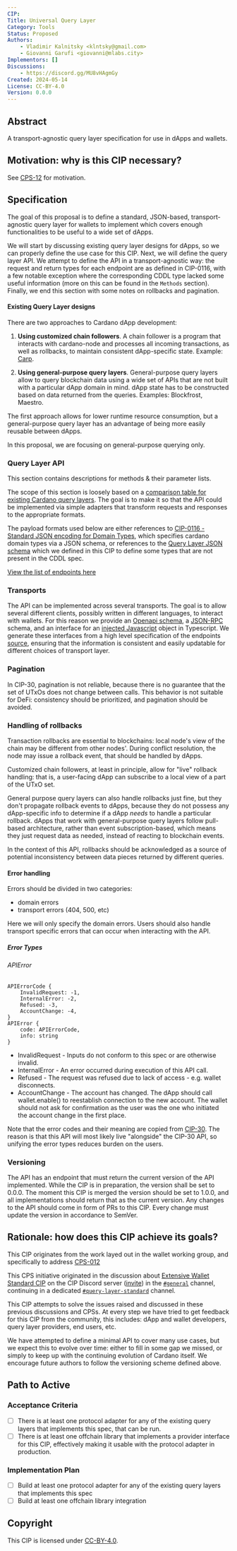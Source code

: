 ```yaml
---
CIP:
Title: Universal Query Layer
Category: Tools
Status: Proposed
Authors:
    - Vladimir Kalnitsky <klntsky@gmail.com>
    - Giovanni Garufi <giovanni@mlabs.city>
Implementors: []
Discussions:
    - https://discord.gg/MU8vHAgmGy
Created: 2024-05-14
License: CC-BY-4.0
Version: 0.0.0
---
```


## Abstract

A transport-agnostic query layer specification for use in dApps and wallets.

## Motivation: why is this CIP necessary?

See [CPS-12](https://github.com/cardano-foundation/CIPs/pull/625) for motivation.

## Specification

<!-- The technical specification should describe the proposed improvement in sufficient technical detail. In particular, it should provide enough information that an implementation can be performed solely on the basis of the design in the CIP. This is necessary to facilitate multiple, interoperable implementations. This must include how the CIP should be versioned, if not covered under an optional Versioning main heading. If a proposal defines structure of on-chain data it must include a CDDL schema in its specification.-->

The goal of this proposal is to define a standard, JSON-based, transport-agnostic query layer for wallets to implement which covers enough functionalities to be useful to a wide set of dApps.

We will start by discussing existing query layer designs for dApps, so we can properly define the use case for this CIP. 
Next, we will define the query layer API.
We attempt to define the API in a transport-agnostic way: the request and return types for each endpoint are as defined in CIP-0116, with a few notable exception where the corresponding CDDL type lacked some useful information (more on this can be found in the `Methods` section). Finally, we end this section with some notes on rollbacks and pagination.

#### Existing Query Layer designs

There are two approaches to Cardano dApp development:

1. **Using customized chain followers**. A chain follower is a program that interacts with cardano-node and processes all incoming transactions, as well as rollbacks, to maintain consistent dApp-specific state. Example: [Carp](https://dcspark.github.io/carp/docs/intro/).

2. **Using general-purpose query layers**. General-purpose query layers allow to query blockchain data using a wide set of APIs that are not built with a particular dApp domain in mind. dApp state has to be constructed based on data returned from the queries. Examples: Blockfrost, Maestro.

The first approach allows for lower runtime resource consumption, but a general-purpose query layer has an advantage of being more easily reusable between dApps.

In this proposal, we are focusing on general-purpose querying only.

### Query Layer API

This section contains descriptions for methods & their parameter lists.

The scope of this section is loosely based on a [comparison table for existing Cardano query layers](./Query_Layer_API_Comparison.md).
The goal is to make it so that the API could be implemented via simple adapters that transform requests and responses to the appropriate formats.

The payload formats used below are either references to [CIP-0116 - Standard JSON encoding for Domain Types](https://cips.cardano.org/cip/CIP-0116), which specifies cardano domain types via a JSON schema, or references to the [Query Layer JSON schema](./query-layer.json) which we defined in this CIP to define some types that are not present in the CDDL spec.

[View the list of endpoints here](./endpoints.md)

### Transports

The API can be implemented across several transports. The goal is to allow several different clients, possibly written in different languages, to interact with wallets.
For this reason we provide an [Openapi schema](./open-api.json), a [JSON-RPC](./json-rpc.json) schema, and an interface for an [injected Javascript](./ts-api.md) object in Typescript.
We generate these interfaces from a high level specification of the endpoints [source](https://github.com/mlabs-haskell/query-layer-impl), ensuring that the information is consistent and easily updatable for different choices of transport layer.

### Pagination

In CIP-30, pagination is not reliable, because there is no guarantee that the set of UTxOs does not change between calls. This behavior is not suitable for DeFi: consistency should be prioritized, and pagination should be avoided.


### Handling of rollbacks

Transaction rollbacks are essential to blockchains: local node's view of the chain may be different from other nodes'. During conflict resolution, the node may issue a rollback event, that should be handled by dApps.

Customized chain followers, at least in principle, allow for "live" rollback handling: that is, a user-facing dApp can subscribe to a local view of a part of the UTxO set.

General purpose query layers can also handle rollbacks just fine, but they don't propagate rollback events to dApps, because they do not possess any dApp-specific info to determine if a dApp *needs* to handle a particular rollback. dApps that work with general-purpose query layers follow pull-based architecture, rather than event subscription-based, which means they just request data as needed, instead of reacting to blockchain events.

In the context of this API, rollbacks should be acknowledged as a source of potential inconsistency between data pieces returned by different queries.

#### Error handling

Errors should be divided in two categories:

- domain errors
- transport errors (404, 500, etc)

Here we will only specify the domain errors. Users should also handle transport specific errors that can occur when interacting with the API.

##### Error Types

###### APIError

```
APIErrorCode {
	InvalidRequest: -1,
	InternalError: -2,
	Refused: -3,
	AccountChange: -4,
}
APIError {
	code: APIErrorCode,
	info: string
}
```

- InvalidRequest - Inputs do not conform to this spec or are otherwise invalid.
- InternalError - An error occurred during execution of this API call.
- Refused - The request was refused due to lack of access - e.g. wallet disconnects.
- AccountChange - The account has changed. The dApp should call wallet.enable() to reestablish connection to the new account. The wallet should not ask for confirmation as the user was the one who initiated the account change in the first place.

Note that the error codes and their meaning are copied from [CIP-30](https://github.com/cardano-foundation/CIPs/tree/master/CIP-0030#apierror). The reason is that this API will most likely live "alongside" the CIP-30 API, so unifying the error types reduces burden on the users.

### Versioning

The API has an endpoint that must return the current version of the API implemented. While the CIP is in preparation, the version shall be set to 0.0.0. The moment this CIP is merged the version should be set to 1.0.0, and all implementations should return that as the current version. Any changes to the API should come in form of PRs to this CIP. Every change must update the version in accordance to SemVer.

## Rationale: how does this CIP achieve its goals?

<!-- The rationale fleshes out the specification by describing what motivated the design and what led to particular design decisions. It should describe alternate designs considered and related work. The rationale should provide evidence of consensus within the community and discuss significant objections or concerns raised during the discussion.

It must also explain how the proposal affects the backward compatibility of existing solutions when applicable. If the proposal responds to a CPS, the 'Rationale' section should explain how it addresses the CPS, and answer any questions that the CPS poses for potential solutions.
-->

This CIP originates from the work layed out in the wallet working group, and specifically to address [CPS-012](https://github.com/cardano-foundation/CIPs/blob/master/CPS-0012/README.md)

This CPS initiative originated in the discussion about [Extensive Wallet Standard CIP](https://github.com/cardano-foundation/CIPs/pull/620) on the CIP Discord server ([invite](https://discord.gg/P59aNVN8zu))
in the [`#general`](https://discord.com/channels/971785110770831360/992011119872970762/1176567729017327737) channel, continuing in a dedicated [`#query-layer-standard`](https://discord.com/channels/971785110770831360/1178763938389823598) channel.

This CIP attempts to solve the issues raised and discussed in these previous discussions and CPSs. At every step we have tried to get feedback for this CIP from the community, this includes: dApp and wallet developers, query layer providers, end users, etc.

We have attempted to define a minimal API to cover many use cases, but we expect this to evolve over time: either to fill in some gap we missed, or simply to keep up with the continuing evolution of Cardano itself. We encourage future authors to follow the versioning scheme defined above.

## Path to Active

### Acceptance Criteria
<!-- Describes what are the acceptance criteria whereby a proposal becomes 'Active' -->

- [ ] There is at least one protocol adapter for any of the existing query layers that implements this spec, that can be run.
- [ ] There is at least one offchain library that implements a provider interface for this CIP, effectively making it usable with the protocol adapter in production.

### Implementation Plan
<!-- A plan to meet those criteria or `N/A` if an implementation plan is not applicable. -->

- [ ] Build at least one protocol adapter for any of the existing query layers that implements this spec
- [ ] Build at least one offchain library integration

<!-- OPTIONAL SECTIONS: see CIP-0001 > Document > Structure table -->

## Copyright
<!-- The CIP must be explicitly licensed under acceptable copyright terms.  Uncomment the one you wish to use (delete the other one) and ensure it matches the License field in the header: -->

This CIP is licensed under [CC-BY-4.0](https://creativecommons.org/licenses/by/4.0/legalcode).
<!-- This CIP is licensed under [Apache-2.0](http://www.apache.org/licenses/LICENSE-2.0). -->
